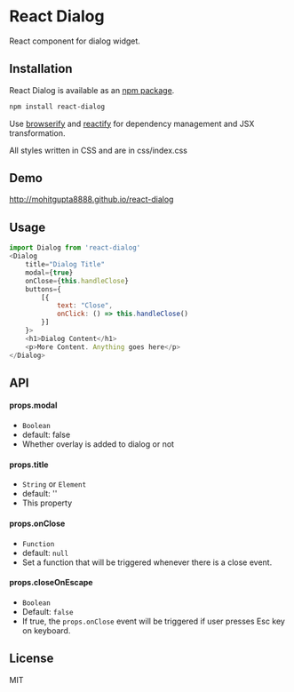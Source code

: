 # React Dialog

React component for dialog widget.

## Installation

React Dialog is available as an [npm package](https://www.npmjs.org/package/react-dialog).
```sh
npm install react-dialog
```

Use [browserify](http://browserify.org/) and [reactify](https://github.com/andreypopp/reactify) for dependency management and JSX transformation.

All styles written in CSS and are in css/index.css

## Demo

http://mohitgupta8888.github.io/react-dialog

## Usage

```javascript
import Dialog from 'react-dialog'
<Dialog
    title="Dialog Title"
    modal={true}
    onClose={this.handleClose}
    buttons={
        [{
            text: "Close",
            onClick: () => this.handleClose()
        }]
    }>
    <h1>Dialog Content</h1>
    <p>More Content. Anything goes here</p>
</Dialog>
```

## API

#### props.modal

 - `Boolean`
 - default: false
 - Whether overlay is added to dialog or not

#### props.title

 - `String` or `Element`
 - default: ''
 - This property 

#### props.onClose

 - `Function`
 - default: `null`
 - Set a function that will be triggered whenever there is a close event.

#### props.closeOnEscape

 - `Boolean`
 - Default: `false`
 - If true, the `props.onClose` event will be triggered if user presses Esc key on keyboard.


## License

MIT
